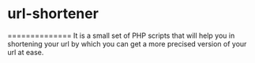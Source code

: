 # url-shortener
==============
It is a small set of PHP scripts that will help you in shortening your url by which you can get a more precised version of your url at ease.
